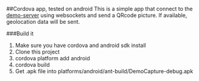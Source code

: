##Cordova app, tested on android
This is a simple app that connect to the [demo-server](../demo-server) using websockets and send a QRcode picture.
If available, geolocation data will be sent.

###Build it
1.  Make sure you have cordova and android sdk install
2.  Clone this project
3.  cordova platform add android
4.  cordova build
5.  Get .apk file into platforms/android/ant-build/DemoCapture-debug.apk